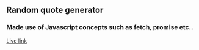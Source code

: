 ## Random quote generator

### Made use of Javascript concepts such as fetch, promise etc..

[Live link](https://astounding-buttercream-f8634c.netlify.app)
